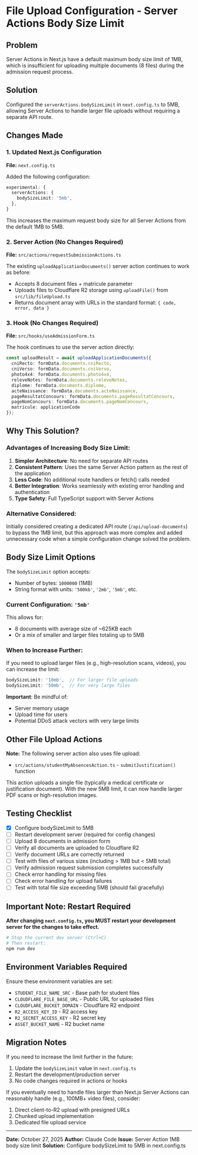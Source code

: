 # File Upload Configuration - Server Actions Body Size Limit

## Problem
Server Actions in Next.js have a default maximum body size limit of 1MB, which is insufficient for uploading multiple documents (8 files) during the admission request process.

## Solution
Configured the `serverActions.bodySizeLimit` in `next.config.ts` to 5MB, allowing Server Actions to handle larger file uploads without requiring a separate API route.

## Changes Made

### 1. Updated Next.js Configuration
**File:** `next.config.ts`

Added the following configuration:
```typescript
experimental: {
  serverActions: {
    bodySizeLimit: '5mb',
  },
}
```

This increases the maximum request body size for all Server Actions from the default 1MB to 5MB.

### 2. Server Action (No Changes Required)
**File:** `src/actions/requestSubmissionActions.ts`

The existing `uploadApplicationDocuments()` server action continues to work as before:
- Accepts 8 document files + matricule parameter
- Uploads files to Cloudflare R2 storage using `uploadFile()` from `src/lib/fileUpload.ts`
- Returns document array with URLs in the standard format: `{ code, error, data }`

### 3. Hook (No Changes Required)
**File:** `src/hooks/useAdmissionForm.ts`

The hook continues to use the server action directly:
```typescript
const uploadResult = await uploadApplicationDocuments({
  cniRecto: formData.documents.cniRecto,
  cniVerso: formData.documents.cniVerso,
  photo4x4: formData.documents.photo4x4,
  releveNotes: formData.documents.releveNotes,
  diplome: formData.documents.diplome,
  acteNaissance: formData.documents.acteNaissance,
  pageResultatConcours: formData.documents.pageResultatConcours,
  pageNomConcours: formData.documents.pageNomConcours,
  matricule: applicationCode
});
```

## Why This Solution?

### Advantages of Increasing Body Size Limit:
1. **Simpler Architecture**: No need for separate API routes
2. **Consistent Pattern**: Uses the same Server Action pattern as the rest of the application
3. **Less Code**: No additional route handlers or fetch() calls needed
4. **Better Integration**: Works seamlessly with existing error handling and authentication
5. **Type Safety**: Full TypeScript support with Server Actions

### Alternative Considered:
Initially considered creating a dedicated API route (`/api/upload-documents`) to bypass the 1MB limit, but this approach was more complex and added unnecessary code when a simple configuration change solved the problem.

## Body Size Limit Options

The `bodySizeLimit` option accepts:
- Number of bytes: `1000000` (1MB)
- String format with units: `'500kb'`, `'2mb'`, `'5mb'`, etc.

### Current Configuration: `'5mb'`
This allows for:
- 8 documents with average size of ~625KB each
- Or a mix of smaller and larger files totaling up to 5MB

### When to Increase Further:
If you need to upload larger files (e.g., high-resolution scans, videos), you can increase the limit:
```typescript
bodySizeLimit: '10mb',  // For larger file uploads
bodySizeLimit: '50mb',  // For very large files
```

**Important**: Be mindful of:
- Server memory usage
- Upload time for users
- Potential DDoS attack vectors with very large limits

## Other File Upload Actions

**Note:** The following server action also uses file upload:
- `src/actions/studentMyAbsencesAction.ts` - `submitJustification()` function

This action uploads a single file (typically a medical certificate or justification document). With the new 5MB limit, it can now handle larger PDF scans or high-resolution images.

## Testing Checklist

- [x] Configure bodySizeLimit to 5MB
- [ ] Restart development server (required for config changes)
- [ ] Upload 8 documents in admission form
- [ ] Verify all documents are uploaded to Cloudflare R2
- [ ] Verify document URLs are correctly returned
- [ ] Test with files of various sizes (including > 1MB but < 5MB total)
- [ ] Verify admission request submission completes successfully
- [ ] Check error handling for missing files
- [ ] Check error handling for upload failures
- [ ] Test with total file size exceeding 5MB (should fail gracefully)

## Important Note: Restart Required

**After changing `next.config.ts`, you MUST restart your development server for the changes to take effect.**

```bash
# Stop the current dev server (Ctrl+C)
# Then restart:
npm run dev
```

## Environment Variables Required

Ensure these environment variables are set:
- `STUDENT_FILE_NAME_SRC` - Base path for student files
- `CLOUDFLARE_FILE_BASE_URL` - Public URL for uploaded files
- `CLOUDFLARE_BUCKET_DOMAIN` - Cloudflare R2 endpoint
- `R2_ACCESS_KEY_ID` - R2 access key
- `R2_SECRET_ACCESS_KEY` - R2 secret key
- `ASSET_BUCKET_NAME` - R2 bucket name

## Migration Notes

If you need to increase the limit further in the future:
1. Update the `bodySizeLimit` value in `next.config.ts`
2. Restart the development/production server
3. No code changes required in actions or hooks

If you eventually need to handle files larger than Next.js Server Actions can reasonably handle (e.g., 100MB+ video files), consider:
1. Direct client-to-R2 upload with presigned URLs
2. Chunked upload implementation
3. Dedicated file upload service

---

**Date:** October 27, 2025
**Author:** Claude Code
**Issue:** Server Action 1MB body size limit
**Solution:** Configure bodySizeLimit to 5MB in next.config.ts
